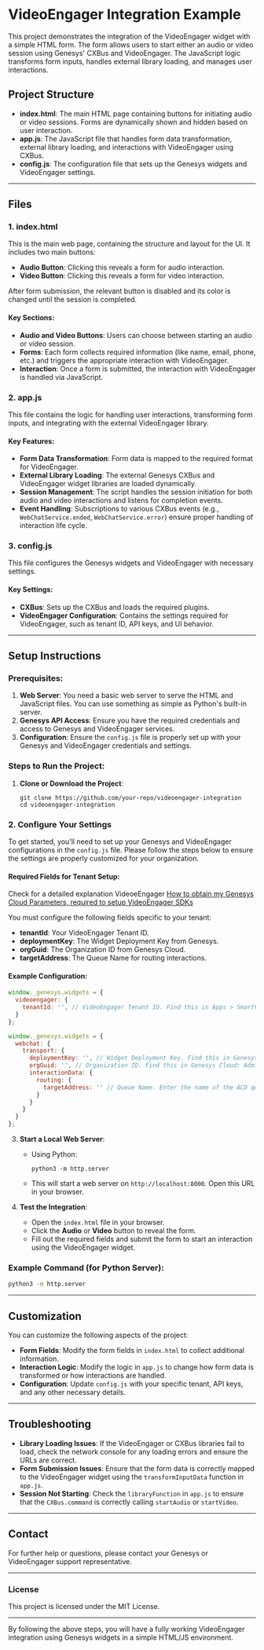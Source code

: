 

# VideoEngager Integration Example

This project demonstrates the integration of the VideoEngager widget with a simple HTML form. The form allows users to start either an audio or video session using Genesys' CXBus and VideoEngager. The JavaScript logic transforms form inputs, handles external library loading, and manages user interactions.

## Project Structure

- **index.html**: The main HTML page containing buttons for initiating audio or video sessions. Forms are dynamically shown and hidden based on user interaction.
- **app.js**: The JavaScript file that handles form data transformation, external library loading, and interactions with VideoEngager using CXBus.
- **config.js**: The configuration file that sets up the Genesys widgets and VideoEngager settings.

---

## Files

### 1. **index.html**
This is the main web page, containing the structure and layout for the UI. It includes two main buttons: 
- **Audio Button**: Clicking this reveals a form for audio interaction.
- **Video Button**: Clicking this reveals a form for video interaction.

After form submission, the relevant button is disabled and its color is changed until the session is completed.

#### Key Sections:
- **Audio and Video Buttons**: Users can choose between starting an audio or video session.
- **Forms**: Each form collects required information (like name, email, phone, etc.) and triggers the appropriate interaction with VideoEngager.
- **Interaction**: Once a form is submitted, the interaction with VideoEngager is handled via JavaScript.

### 2. **app.js**
This file contains the logic for handling user interactions, transforming form inputs, and integrating with the external VideoEngager library.

#### Key Features:
- **Form Data Transformation**: Form data is mapped to the required format for VideoEngager.
- **External Library Loading**: The external Genesys CXBus and VideoEngager widget libraries are loaded dynamically.
- **Session Management**: The script handles the session initiation for both audio and video interactions and listens for completion events.
- **Event Handling**: Subscriptions to various CXBus events (e.g., `WebChatService.ended`, `WebChatService.error`) ensure proper handling of interaction life cycle.

### 3. **config.js**
This file configures the Genesys widgets and VideoEngager with necessary settings.

#### Key Settings:
- **CXBus**: Sets up the CXBus and loads the required plugins.
- **VideoEngager Configuration**: Contains the settings required for VideoEngager, such as tenant ID, API keys, and UI behavior.

---

## Setup Instructions

### Prerequisites:
1. **Web Server**: You need a basic web server to serve the HTML and JavaScript files. You can use something as simple as Python's built-in server.
2. **Genesys API Access**: Ensure you have the required credentials and access to Genesys and VideoEngager services.
3. **Configuration**: Ensure the `config.js` file is properly set up with your Genesys and VideoEngager credentials and settings.

### Steps to Run the Project:

1. **Clone or Download the Project**:
   ```
   git clone https://github.com/your-repo/videoengager-integration
   cd videoengager-integration
   ```

### 2. **Configure Your Settings**

To get started, you’ll need to set up your Genesys and VideoEngager configurations in the `config.js` file. Please follow the steps below to ensure the settings are properly customized for your organization.

#### Required Fields for Tenant Setup:

Check for a detailed explanation VideoeEngager [How to obtain my Genesys Cloud Parameters, required to setup VideoEngager SDKs](https://help.videoengager.com/hc/en-us/articles/360061175891-How-to-obtain-my-Genesys-Cloud-Parameters-required-to-setup-VideoEngager-SDKs)

You must configure the following fields specific to your tenant:

- **tenantId**: Your VideoEngager Tenant ID.
- **deploymentKey**: The Widget Deployment Key from Genesys.
- **orgGuid**: The Organization ID from Genesys Cloud.
- **targetAddress**: The Queue Name for routing interactions.

#### Example Configuration:

```javascript
window._genesys.widgets = {
  videoengager: {
    tenantId: '', // VideoEngager Tenant ID. Find this in Apps > SmartVideo_Settings > Tenant ID.
  }
};

window._genesys.widgets = {
  webchat: {
    transport: {
      deploymentKey: '', // Widget Deployment Key. Find this in Genesys Cloud: Admin > Contact Center > Widgets > Deployment Key.
      orgGuid: '', // Organization ID. Find this in Genesys Cloud: Admin > Account Settings > Organization Settings > Advanced > Organization ID.
      interactionData: {
        routing: {
          targetAddress: '' // Queue Name. Enter the name of the ACD queue in Genesys Cloud.
        }
      }
    }
  }
};
```

3. **Start a Local Web Server**:
   - Using Python:
     ```
     python3 -m http.server
     ```
   - This will start a web server on `http://localhost:8000`. Open this URL in your browser.

4. **Test the Integration**:
   - Open the `index.html` file in your browser.
   - Click the **Audio** or **Video** button to reveal the form.
   - Fill out the required fields and submit the form to start an interaction using the VideoEngager widget.

### Example Command (for Python Server):
```bash
python3 -m http.server
```

---

## Customization

You can customize the following aspects of the project:

- **Form Fields**: Modify the form fields in `index.html` to collect additional information.
- **Interaction Logic**: Modify the logic in `app.js` to change how form data is transformed or how interactions are handled.
- **Configuration**: Update `config.js` with your specific tenant, API keys, and any other necessary details.

---

## Troubleshooting

- **Library Loading Issues**: If the VideoEngager or CXBus libraries fail to load, check the network console for any loading errors and ensure the URLs are correct.
- **Form Submission Issues**: Ensure that the form data is correctly mapped to the VideoEngager widget using the `transformInputData` function in `app.js`.
- **Session Not Starting**: Check the `libraryFunction` in `app.js` to ensure that the `CXBus.command` is correctly calling `startAudio` or `startVideo`.

---

## Contact

For further help or questions, please contact your Genesys or VideoEngager support representative.

---

### License

This project is licensed under the MIT License.

---

By following the above steps, you will have a fully working VideoEngager integration using Genesys widgets in a simple HTML/JS environment.

